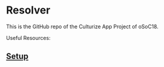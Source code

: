 # Resolver

This is the GitHub repo of the Culturize App Project of oSoC18.

Useful Resources:
## [Setup](https://github.com/oSoc18/culturizeapp/blob/master/doc/Setup.md)
